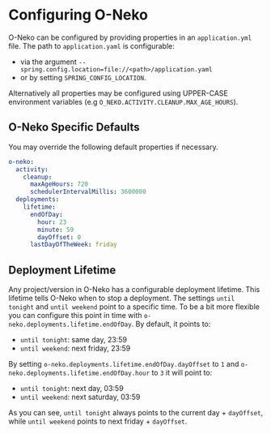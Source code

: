 # Configuring O-Neko

O-Neko can be configured by providing properties in an `application.yml` file. The path to `application.yaml` is configurable:

* via the argument `--spring.config.location=file://<path>/application.yaml` 
* or by setting `SPRING_CONFIG_LOCATION`.

Alternatively all properties may be configured using UPPER-CASE environment variables (e.g `O_NEKO.ACTIVITY.CLEANUP.MAX_AGE_HOURS`). 

## O-Neko Specific Defaults

You may override the following default properties if necessary. 

```yaml
o-neko:
  activity:
    cleanup:
      maxAgeHours: 720
      schedulerIntervalMillis: 3600000
  deployments:
    lifetime:
      endOfDay:
        hour: 23
        minute: 59
        dayOffset: 0
      lastDayOfTheWeek: friday
```

## Deployment Lifetime 

Any project/version in O-Neko has a configurable deployment lifetime. This lifetime tells O-Neko when to stop a deployment. 
The settings `until tonight` and `until weekend` point to a specific time. To be a bit more flexible you can configure this point in time with `o-neko.deployments.lifetime.endOfDay`.
By default, it points to:

* `until tonight`: same day, 23:59
* `until weekend`: next friday, 23:59

By setting `o-neko.deployments.lifetime.endOfDay.dayOffset` to `1` and `o-neko.deployments.lifetime.endOfDay.hour` to `3` it will point to:

* `until tonight`: next day, 03:59
* `until weekend`: next saturday, 03:59

As you can see, `until tonight` always points to the current day + `dayOffset`, while `until weekend` points to next friday + `dayOffset`.